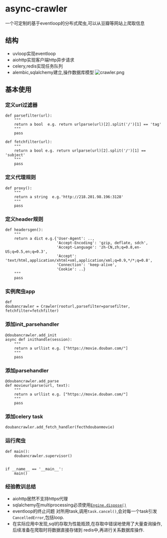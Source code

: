 # async-crawler
一个可定制的基于eventloop的分布式爬虫,可以从豆瓣等网站上爬取信息
## 结构
* uvloop实现eventloop
* aiohttp实现客户端http异步请求
* celery,redis实现任务队列
* alembic,sqlalchemy建立,操作数据库模型
![crawler.png](https://ooo.0o0.ooo/2017/05/27/592941b305436.png)
## 基本使用
### 定义url过滤器
```
def parsefilter(url):
    """
    return a bool  e.g. return urlparse(url)[2].split('/')[1] == 'tag'
    """
    pass

def fetchfilter(url):
    """
    return a bool e.g. return urlparse(url)[2].split('/')[1] == 'subject'
    """
    pass
```
### 定义代理规则
```
def proxy():
    """
    return a string  e.g.'http://218.201.98.196:3128'
    """
    pass
```
### 定义header规则
```
def headersgen():
    """
    return a dict e.g.{'User-Agent': ..,
                       'Accept-Encoding': 'gzip, deflate, sdch',
                       'Accept-Language': 'zh-CN,zh;q=0.8,en-US;q=0.5,en;q=0.3',
                       'Accept': 'text/html,application/xhtml+xml,application/xml;q=0.9,*/*;q=0.8',
                       'Connection': 'keep-alive',
                       'Cookie': ..}
    """
    pass
```
### 实例爬虫app
```
def 
doubancrawler = Crawler(rooturl,parsefilter=parsefilter, fetchfilter=fetchfilter)
```
### 添加init_parsehandler
```
@doubancrawler.add_init
async def inithandle(session):
    """
    return a urllist e.g. ["https://movie.douban.com/"]
    """
    pass
```
### 添加parsehandler
```
@doubancrawler.add_parse
def movieurlparse(url, text):
    """
    return a urllist e.g. ["https://movie.douban.com/"]
    """
    pass
```
### 添加celery task
```
doubancrawler.add_fetch_handler(fecthdoubanmovie)
```
### 运行爬虫
```
def main():
    doubancrawler.supervisor()


if __name__ == '__main__':
    main()
```
### 经验教训总结
* aiohttp居然不支持https代理
* sqlalchemy在multiprocessing必须使用[`Engine.dispose()`](http://docs.sqlalchemy.org/en/latest/core/connections.html)
* eventloop的终止问题 对所用task,调用`task.cancel()`,会对每一个task引发`CancelledError`,包括loop.
* 在实际应用中发现,sql的存取为性能瓶颈,在存取中错误地使用了大量查询操作,后续准备在爬取时将数据直接存储到
redis中,再进行关系数据库操作.